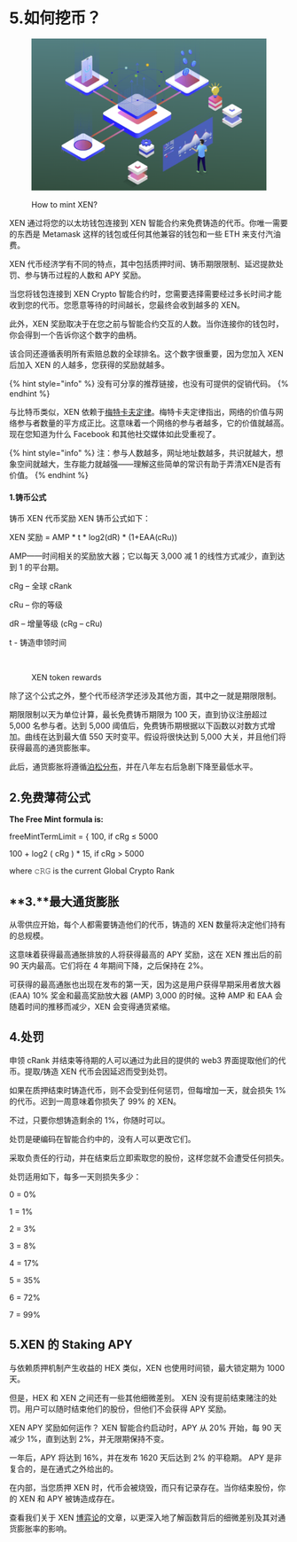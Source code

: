 # 5.如何挖币？

<figure><img src="../../../.gitbook/assets/image (6).png" alt=""><figcaption><p>How to mint XEN?</p></figcaption></figure>

XEN 通过将您的以太坊钱包连接到 XEN 智能合约来免费铸造的代币。你唯一需要的东西是 Metamask 这样的钱包或任何其他兼容的钱包和一些 ETH 来支付汽油费。

XEN 代币经济学有不同的特点，其中包括质押时间、铸币期限限制、延迟提款处罚、参与铸币过程的人数和 APY 奖励。

当您将钱包连接到 XEN Crypto 智能合约时，您需要选择需要经过多长时间才能收到您的代币。您愿意等待的时间越长，您最终会收到越多的 XEN。

此外，XEN 奖励取决于在您之前与智能合约交互的人数。当你连接你的钱包时，你会得到一个告诉你这个数字的曲柄。

该合同还遵循表明所有索赔总数的全球排名。这个数字很重要，因为您加入 XEN 后加入 XEN 的人越多，您获得的奖励就越多。

{% hint style="info" %}
没有可分享的推荐链接，也没有可提供的促销代码。
{% endhint %}

与比特币类似，XEN 依赖于[梅特卡夫定律](https://zh.wikipedia.org/zh-mo/%E6%A2%85%E7%89%B9%E5%8D%A1%E5%A4%AB%E5%AE%9A%E5%BE%8B)。梅特卡夫定律指出，网络的价值与网络参与者数量的平方成正比。这意味着一个网络的参与者越多，它的价值就越高。现在您知道为什么 Facebook 和其他社交媒体如此受重视了。

{% hint style="info" %}
注：参与人数越多，网址地址数越多，共识就越大，想象空间就越大，生存能力就越强——理解这些简单的常识有助于弄清XEN是否有价值。
{% endhint %}

#### 1.铸币公式 <a href="#id-1.-zhu-bi-gong-shi" id="id-1.-zhu-bi-gong-shi"></a>

铸币 XEN 代币奖励 XEN 铸币公式如下：

XEN 奖励 = AMP \* t \* log2(dR) \* (1+EAA(cRu))

AMP——时间相关的奖励放大器；它以每天 3,000 减 1 的线性方式减少，直到达到 1 的平台期。

cRg – 全球 cRank

cRu – 你的等级

dR – 增量等级 (cRg – cRu)

t - 铸造申领时间

<figure><img src="https://btcdayu.gitbook.io/~gitbook/image?url=https:%2F%2F1896207398-files.gitbook.io%2F%7E%2Ffiles%2Fv0%2Fb%2Fgitbook-x-prod.appspot.com%2Fo%2Fspaces%252FkndOd8yXPMu5IiCOU8TW%252Fuploads%252FXZDDGA6mzzDu0p0Dsbm3%252Fimage.png%3Falt=media%26token=9829e435-acf8-414b-82e9-ee631354b5fa&#x26;width=768&#x26;dpr=4&#x26;quality=100&#x26;sign=3617801985cf42f4622014bc5a17af4436f39d4e5fb728dbc8a39e98ebe2e162" alt=""><figcaption><p>XEN token rewards</p></figcaption></figure>

除了这个公式之外，整个代币经济学还涉及其他方面，其中之一就是期限限制。

期限限制以天为单位计算，最长免费铸币期限为 100 天，直到协议注册超过 5,000 名参与者。达到 5,000 阈值后，免费铸币期根据以下函数以对数方式增加。曲线在达到最大值 550 天时变平。假设将很快达到 5,000 大关，并且他们将获得最高的通货膨胀率。

此后，通货膨胀将遵循[泊松分布](https://zh.wikipedia.org/wiki/%E5%8D%9C%E7%93%A6%E6%9D%BE%E5%88%86%E5%B8%83)，并在八年左右后急剧下降至最低水平。

## 2.免费薄荷公式 <a href="#id-2.-mian-fei-bao-he-gong-shi" id="id-2.-mian-fei-bao-he-gong-shi"></a>

**The Free Mint formula is:**

freeMintTermLimit = { 100, if cRg ≤ 5000

100 + log2 ( cRg ) \* 15, if cRg > 5000

where 𝚌𝚁𝙶 is the current Global Crypto Rank

## **3.**最大通货膨胀 <a href="#id-3.-zui-da-tong-huo-peng-zhang" id="id-3.-zui-da-tong-huo-peng-zhang"></a>

从零供应开始，每个人都需要铸造他们的代币，铸造的 XEN 数量将决定他们持有的总规模。

这意味着获得最高通胀排放的人将获得最高的 APY 奖励，这在 XEN 推出后的前 90 天内最高。它们将在 4 年期间下降，之后保持在 2%。

可获得的最高通胀也出现在发布的第一天，因为这是用户获得早期采用者放大器 (EAA) 10% 奖金和最高奖励放大器 (AMP) 3,000 的时候。这种 AMP 和 EAA 会随着时间的推移而减少，XEN 会变得通货紧缩。

## 4.处罚 <a href="#id-4.-chu-fa" id="id-4.-chu-fa"></a>

申领 cRank 并结束等待期的人可以通过为此目的提供的 web3 界面提取他们的代币。提取/铸造 XEN 代币会因延迟而受到处罚。

如果在质押结束时铸造代币，则不会受到任何惩罚，但每增加一天，就会损失 1% 的代币。迟到一周意味着你损失了 99% 的 XEN。

不过，只要你想铸造剩余的 1%，你随时可以。

处罚是硬编码在智能合约中的，没有人可以更改它们。

采取负责任的行动，并在结束后立即索取您的股份，这样您就不会遭受任何损失。

处罚适用如下，每多一天则损失多少：

0 = 0%

1 = 1%

2 = 3%

3 = 8%

4 = 17%

5 = 35%

6 = 72%

7 = 99%

## 5.XEN 的 Staking APY <a href="#id-5.xen-de-staking-apy" id="id-5.xen-de-staking-apy"></a>

与依赖质押机制产生收益的 HEX 类似，XEN 也使用时间锁，最大锁定期为 1000 天。

但是，HEX 和 XEN 之间还有一些其他细微差别。 XEN 没有提前结束赌注的处罚。用户可以随时结束他们的股份，但他们不会获得 APY 奖励。

XEN APY 奖励如何运作？ XEN 智能合约启动时，APY 从 20% 开始，每 90 天减少 1%，直到达到 2%，并无限期保持不变。

一年后，APY 将达到 16%，并在发布 1620 天后达到 2% 的平稳期。 APY 是非复合的，是在通式之外给出的。

在内部，当您质押 XEN 时，代币会被烧毁，而只有记录存在。当你结束股份，你的 XEN 和 APY 被铸造成存在。

查看我们关于 XEN [博弈论](https://app.gitbook.com/s/kP13M71p7uolVlMqfMqq/\~/changes/cXeyF7fgtb67CUulnjGd/ji-chu-zhi-shi/shen-me-shi-xen/3.-bo-yi-lun)的文章，以更深入地了解函数背后的细微差别及其对通货膨胀率的影响。
